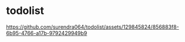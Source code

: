# todolist

https://github.com/surendra064/todolist/assets/129845824/856883f8-6b95-4766-a17b-9792429949b9

